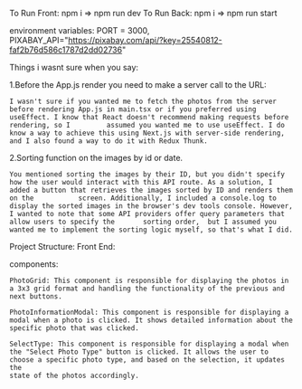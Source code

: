 To Run Front: npm i => npm run dev
To Run Back: npm i => npm run start

environment variables: PORT = 3000, PIXABAY_API="https://pixabay.com/api/?key=25540812-faf2b76d586c1787d2dd02736"


Things i wasnt sure when you say:

1.Before the App.js render you need to make a server call to the URL:

    I wasn't sure if you wanted me to fetch the photos from the server before rendering App.js in main.tsx or if you preferred using useEffect. I know that React doesn't recommend making requests before rendering, so I         assumed you wanted me to use useEffect. I do know a way to achieve this using Next.js with server-side rendering, and I also found a way to do it with Redux Thunk.

2.Sorting function on the images by id or date.

    You mentioned sorting the images by their ID, but you didn't specify how the user would interact with this API route. As a solution, I added a button that retrieves the images sorted by ID and renders them on the           screen. Additionally, I included a console.log to display the sorted images in the browser's dev tools console. However, I wanted to note that some API providers offer query parameters that allow users to specify the       sorting order,  but I assumed you wanted me to implement the sorting logic myself, so that's what I did.

Project Structure:
Front End:

components:
     
    PhotoGrid: This component is responsible for displaying the photos in a 3x3 grid format and handling the functionality of the previous and next buttons.
            
    PhotoInformationModal: This component is responsible for displaying a modal when a photo is clicked. It shows detailed information about the specific photo that was clicked.
            
    SelectType: This component is responsible for displaying a modal when the "Select Photo Type" button is clicked. It allows the user to choose a specific photo type, and based on the selection, it updates the  
    state of the photos accordingly.


